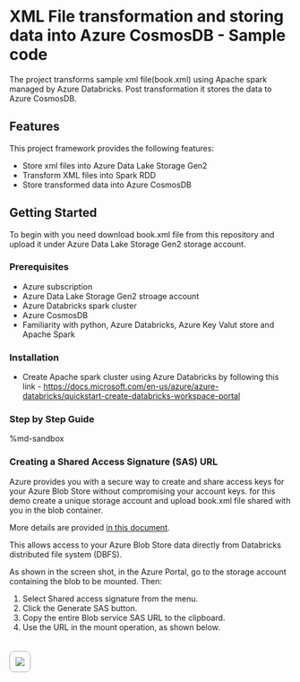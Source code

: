 # XML File transformation and storing data into Azure CosmosDB - Sample code

The project transforms sample xml file(book.xml) using Apache spark managed by Azure Databricks. Post transformation it stores the data to Azure CosmosDB.

## Features

This project framework provides the following features:

* Store xml files into Azure Data Lake Storage Gen2
* Transform XML files into Spark RDD
* Store transformed data into Azure CosmosDB

## Getting Started

To begin with you need download book.xml file from this repository and upload it under Azure Data Lake Storage Gen2 storage account.

### Prerequisites

- Azure subscription
- Azure Data Lake Storage Gen2 stroage account
- Azure Databricks spark cluster
- Azure CosmosDB
- Familiarity with python, Azure Databricks, Azure Key Valut store and Apache Spark 

### Installation

- Create Apache spark cluster using Azure Databricks by following this link - https://docs.microsoft.com/en-us/azure/azure-databricks/quickstart-create-databricks-workspace-portal

### Step by Step Guide

%md-sandbox

### Creating a Shared Access Signature (SAS) URL

Azure provides you with a secure way to create and share access keys for your Azure Blob Store without compromising your account keys. for this demo create a unique storage account and upload book.xml file shared with you in the blob container.

More details are provided <a href="http://docs.microsoft.com/en-us/azure/storage/common/storage-dotnet-shared-access-signature-part-1" target="_blank"> in this document</a>.

This allows access to your Azure Blob Store data directly from Databricks distributed file system (DBFS).

As shown in the screen shot, in the Azure Portal, go to the storage account containing the blob to be mounted. Then:

1. Select Shared access signature from the menu.
2. Click the Generate SAS button.
3. Copy the entire Blob service SAS URL to the clipboard.
4. Use the URL in the mount operation, as shown below.

<img src="https://files.training.databricks.com/images/eLearning/DataFrames-MSFT/create-sas-keys.png" style="border: 1px solid #aaa; border-radius: 10px 10px 10px 10px; margin-top: 20px; padding: 10px"/>
